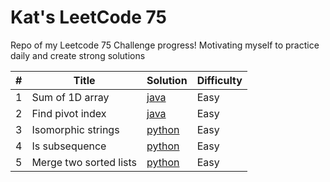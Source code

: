 Kat's LeetCode 75
========
Repo of my Leetcode 75 Challenge progress! Motivating myself to practice daily and create strong solutions

| # |  Title | Solution | Difficulty |
|  --- | --- | --- | --- |
|1|Sum of 1D array| [java](https://github.com/ksharonin/leetcode-75/blob/main/day-1/sum-1D-array.java) |Easy| |
|2|Find pivot index|[java](https://github.com/ksharonin/leetcode-75/blob/main/day-1/find-pivot-index.java) |Easy| |
|3|Isomorphic strings|[python](https://github.com/ksharonin/leetcode-75/blob/main/day-2/isomorphic-strings.py) |Easy| |
|4|Is subsequence|[python](https://github.com/ksharonin/leetcode-75/blob/main/day-2/is-subsequence.py) |Easy| |
|5|Merge two sorted lists|[python](https://github.com/ksharonin/leetcode-75/blob/main/day-3/merge-two-sorted-lists.py) |Easy| |
